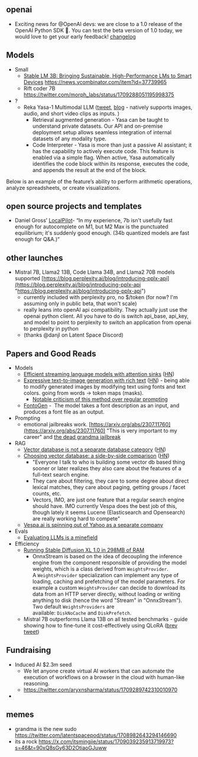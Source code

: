 


## openai

- Exciting news for @OpenAI devs: we are close to a 1.0 release of the OpenAI Python SDK 🎊. You can test the beta version of 1.0 today, we would love to get your early feedback! [changelog](https://twitter.com/StainlessAPI/status/1709650331972379060)

## Models

- Small
	- [ Stable LM 3B: Bringing Sustainable, High-Performance LMs to Smart Devices](https://stability.ai/blog/stable-lm-3b-sustainable-high-performance-language-models-smart-devices) https://news.ycombinator.com/item?id=37739965
	- Rift coder 7B https://twitter.com/morph_labs/status/1709288051195998375
- ?
	- Reka Yasa-1 Multimodal LLM ([tweet](https://twitter.com/YiTayML/status/1709265184576204820), [blog](https://reka.ai/announcing-our-multimodal-ai-assistant/) - natively supports images, audio, and short video clips as inputs. )
		- Retrieval augmented generation - Yasa can be taught to understand private datasets. Our API and on-premise deployment setup allows seamless integration of internal datasets of any modality type.
		- Code Interpreter - Yasa is more than just a passive AI assistant; it has the capability to actively execute code. This feature is enabled via a simple flag. When active, Yasa automatically identifies the code block within its response, executes the code, and appends the result at the end of the block. 

Below is an example of the feature’s ability to perform arithmetic operations, analyze spreadsheets, or create visualizations.

## open source projects and templates


- Daniel Gross’ [LocalPilot](https://x.com/danielgross/status/1708855228122964291?s=20)- “In my experience, 7b isn't usefully fast enough for autocomplete on M1, but M2 Max is the punctuated equilibrium; it's suddenly good enough. (34b quantized models are fast enough for Q&A.)“

## other launches

- Mistral 7B, Llama2 13B, Code Llama 34B, and Llama2 70B models supported [https://blog.perplexity.ai/blog/introducing-pplx-api](https://blog.perplexity.ai/blog/introducing-pplx-api "https://blog.perplexity.ai/blog/introducing-pplx-api")
	- currently included with perplexity pro, no $/token (for now? I'm assuming only in public beta, that won't scale)
	- really leans into openAI api compatibility. They actually just use the openai python client. All you have to do is switch api_base, api_key, and model to point to perplexity to switch an application from openai to perplexity in python
	- (thanks @danjl on Latent Space Discord)

## Papers and Good Reads

- Models
	- [Efficient streaming language models with attention sinks](https://github.com/mit-han-lab/streaming-llm) ([HN](https://news.ycombinator.com/item?id=37740932#37742452))
	- [Expressive text-to-image generation with rich text](https://rich-text-to-image.github.io/) ([HN](https://news.ycombinator.com/item?id=37770260)) - being able to modify generated images by modifying text using fonts and text colors. going from words ->  token maps (masks).
		- [Notable criticism of this method over regular prompting](https://news.ycombinator.com/item?id=37772250)
	- [FontoGen](https://serce.me/posts/02-10-2023-hey-computer-make-me-a-font) -  The model takes a font description as an input, and produces a font file as an output.
- Prompting
	- emotional jailbreaks work. [https://arxiv.org/abs/2307.11760](https://arxiv.org/abs/2307.11760) "This is very important to my career" and [the dead grandma jailbreak](https://news.ycombinator.com/item?id=37743759)
- RAG
	- [Vector database is not a separate database category](https://nextword.substack.com/p/vector-database-is-not-a-separate) ([HN](https://news.ycombinator.com/item?id=37747534))
	- [ Choosing vector database: a side-by-side comparison](https://benchmark.vectorview.ai/vectordbs.html) ([HN](https://news.ycombinator.com/item?id=37764489))
		- "Everyone I talk to who is building some vector db based thing sooner or later realizes they also care about the features of a full-text search engine.
		- They care about filtering, they care to some degree about direct lexical matches, they care about paging, getting groups / facet counts, etc.
		- Vectors, IMO, are just one feature that a regular search engine should have. IMO currently Vespa does the best job of this, though lately it seems Lucene (Elasticsearch and Opensearch) are really working hard to compete"
	- [Vespa.ai is spinning out of Yahoo as a separate company](https://blog.vespa.ai/vespa-is-becoming-its-own-company/)
- Evals 
	- [Evaluating LLMs is a minefield](https://twitter.com/random_walker/status/1709583031001124889)
- Efficiency
	- [Running Stable Diffusion XL 1.0 in 298MB of RAM](https://github.com/vitoplantamura/OnnxStream/tree/846da873570a737b49154e8f835704264864b0fe)
		- OnnxStream is based on the idea of decoupling the inference engine from the component responsible of providing the model weights, which is a class derived from `WeightsProvider`. A `WeightsProvider` specialization can implement any type of loading, caching and prefetching of the model parameters. For example a custom `WeightsProvider` can decide to download its data from an HTTP server directly, without loading or writing anything to disk (hence the word "Stream" in "OnnxStream"). Two default `WeightsProviders` are available: `DiskNoCache` and `DiskPrefetch`.
	- Mistral 7B outperforms Llama 13B on all tested benchmarks -  guide showing how to fine-tune it cost-effectively using QLoRA ([brev tweet](https://twitter.com/HarperSCarroll/status/1709000201963532429))

## Fundraising

- Induced AI $2.3m seed
	- We let anyone create virtual AI workers that can automate the execution of workflows on a browser in the cloud with human-like reasoning.
	- https://twitter.com/aryxnsharma/status/1709289742310010970
- 

## memes

- grandma is the new sudo https://twitter.com/latentspacepod/status/1708982643294146690
- its a rock https://x.com/itsmingjie/status/1709039235913719973?s=46&t=90xQ8sGy63D2OtiaoGJuww